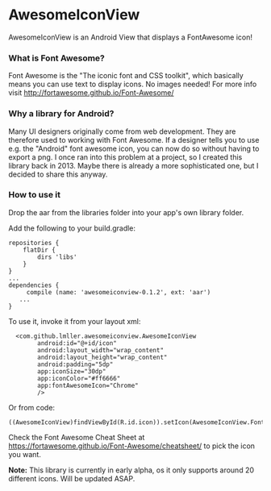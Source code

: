 # AwesomeIconView
AwesomeIconView is an Android View that displays a FontAwesome icon!

### What is Font Awesome?
Font Awesome is the "The iconic font and CSS toolkit", which basically means you can use text to display icons. No images needed!
For more info visit http://fortawesome.github.io/Font-Awesome/

### Why a library for Android?
Many UI designers originally come from web development. They are therefore used to working with Font Awesome. 
If a designer tells you to use e.g. the "Android" font awesome icon, you can now do so without having to export a png.
I once ran into this problem at a project, so I created this library back in 2013. Maybe there is already a more sophisticated one, but I decided to share this anyway.

### How to use it
Drop the aar from the libraries folder into your app's own library folder.

Add the following to your build.gradle:
```
repositories {
    flatDir {
        dirs 'libs'
    }
}
...
dependencies {
     compile (name: 'awesomeiconview-0.1.2', ext: 'aar')
   ...
}
```

To use it, invoke it from your layout xml:
```
  <com.github.lmller.awesomeiconview.AwesomeIconView
        android:id="@+id/icon"
        android:layout_width="wrap_content"
        android:layout_height="wrap_content"
        android:padding="5dp"
        app:iconSize="30dp"
        app:iconColor="#ff6666"
        app:fontAwesomeIcon="Chrome"
        />
```

Or from code:
```
((AwesomeIconView)findViewById(R.id.icon)).setIcon(AwesomeIconView.FontAwesomeIcon.ANDROID);
```

Check the Font Awesome Cheat Sheet at https://fortawesome.github.io/Font-Awesome/cheatsheet/ to pick the icon you want.

**Note:** This library is currently in early alpha, os it only supports around 20 different icons. Will be updated ASAP.


